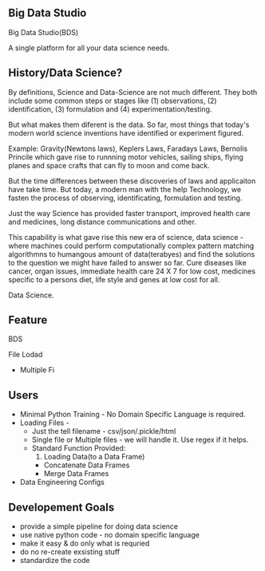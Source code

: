 Big Data Studio
----

Big Data Studio(BDS)

A single platform for all your data science needs.

## History/Data Science?

By definitions, Science and Data-Science are not much different. They both include some common steps or stages like (1) observations, (2) identification, (3) formulation and (4) experimentation/testing.

But what makes them diferent is the data. So far, most things that today's modern world science inventions have identified or experiment figured.

Example: Gravity(Newtons laws), Keplers Laws, Faradays Laws, Bernolis Princile which gave rise to runnning motor vehicles, sailing ships, flying planes and space crafts that can fly to moon and come back.

But the time differences between these discoveries of laws and applicaiton have take time. But today, a modern man with the help Technology, we fasten the process of observing, identificating, formulation and testing.

Just the way Science has provided faster transport, improved health care and medicines, long distance communications and other.

This capability is what gave rise this new era of science, data science - where machines could perform computationally complex pattern matching algorithmns to humangous amount of data(terabyes) and find the solutions to the question we might have failed to answer so far. Cure diseases like cancer, organ issues, immediate health care 24 X 7 for low cost, medicines specific to a persons diet, life style and genes at low cost for all.

Data Science.

## Feature

BDS

File Lodad

* Multiple  Fi

## Users

* Minimal Python Training - No Domain Specific Language is required.
* Loading Files -
    * Just the tell filename - csv/json/.pickle/html
    * Single file or Multiple files - we will handle it. Use regex if it helps.
    * Standard Function Provided:
        1. Loading Data(to a Data Frame)
        * Concatenate Data Frames
        * Merge Data Frames
* Data Engineering Configs

## Developement Goals

* provide a simple pipeline for doing data science
* use native python code - no domain specific language
* make it easy & do only what is requried
* do no re-create exsisting stuff
* standardize the code

